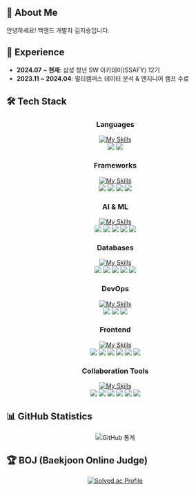 

## 👋 About Me
안녕하세요! 백엔드 개발자 김지승입니다.

## 💼 Experience
- **2024.07 ~ 현재**: 삼성 청년 SW 아카데미(SSAFY) 12기
- **2023.11 ~ 2024.04**: 멀티캠퍼스 데이터 분석 & 엔지니어 캠프 수료

## 🛠️ Tech Stack

<div align="center">
  
  ### Languages
  [![My Skills](https://skillicons.dev/icons?i=java,python&theme=light)](https://skillicons.dev) <br>
  <img src="https://img.shields.io/badge/Java-007396?style=for-the-badge&logo=OpenJDK&logoColor=white"> <img src="https://img.shields.io/badge/Python-3776AB?style=for-the-badge&logo=Python&logoColor=white">
  
  ### Frameworks
  [![My Skills](https://skillicons.dev/icons?i=spring,flask&theme=light)](https://skillicons.dev) <br>
  <img src="https://img.shields.io/badge/Spring_Boot-6DB33F?style=for-the-badge&logo=SpringBoot&logoColor=white"> <img src="https://img.shields.io/badge/Spring Security-6DB33F?style=for-the-badge&logo=Spring Security&logoColor=white"> <img src="https://img.shields.io/badge/Spring%20Data%20JPA-6DB33F?style=for-the-badge&logo=spring&logoColor=white"> <img src="https://img.shields.io/badge/Flask-000000?style=for-the-badge&logo=Flask&logoColor=white">
  
  ### AI & ML
  [![My Skills](https://skillicons.dev/icons?i=tensorflow,sklearn&theme=light)](https://skillicons.dev) <br>
  <img src="https://img.shields.io/badge/Ollama-000000?style=for-the-badge&logo=ollama&logoColor=white"> <img src="https://img.shields.io/badge/TensorFlow-FF6F00?style=for-the-badge&logo=tensorflow&logoColor=white"> <img src="https://img.shields.io/badge/scikit--learn-F7931E?style=for-the-badge&logo=scikit-learn&logoColor=white"> <img src="https://img.shields.io/badge/Pandas-150458?style=for-the-badge&logo=pandas&logoColor=white">  <img src="https://img.shields.io/badge/NumPy-013243?style=for-the-badge&logo=numpy&logoColor=white"> 
  
  ### Databases
  [![My Skills](https://skillicons.dev/icons?i=mysql,postgres,redis,mongodb&theme=light)](https://skillicons.dev) <br>
  <img src="https://img.shields.io/badge/MySQL-4479A1?style=for-the-badge&logo=MySQL&logoColor=white"> <img src="https://img.shields.io/badge/postgres-%23316192.svg?style=for-the-badge&logo=postgresql&logoColor=white"> <img src="https://img.shields.io/badge/redis-%23DD0031.svg?style=for-the-badge&logo=redis&logoColor=white"> <img src="https://img.shields.io/badge/MongoDB-47A248?style=for-the-badge&logo=MongoDB&logoColor=white"> <img src="https://img.shields.io/badge/Amazon S3-FF9900?style=for-the-badge&logo=amazons3&logoColor=white">
  
  ### DevOps
  [![My Skills](https://skillicons.dev/icons?i=jenkins,docker,nginx&theme=light)](https://skillicons.dev) <br>
  <img src="https://img.shields.io/badge/jenkins-%232C5263.svg?style=for-the-badge&logo=jenkins&logoColor=white"> <img src="https://img.shields.io/badge/Docker-2496ED?style=for-the-badge&logo=Docker&logoColor=white"> <img src="https://img.shields.io/badge/Nginx-%23009639.svg?style=for-the-badge&logo=Nginx&logoColor=white">
  
  ### Frontend
  [![My Skills](https://skillicons.dev/icons?i=html,css,js,vue,nodejs,bootstrap&theme=light)](https://skillicons.dev) <br>
  <img src="https://img.shields.io/badge/html5-E34F26?style=for-the-badge&logo=html5&logoColor=white"> <img src="https://img.shields.io/badge/css-1572B6?style=for-the-badge&logo=css3&logoColor=white"> <img src="https://img.shields.io/badge/javascript-F7DF1E?style=for-the-badge&logo=javascript&logoColor=black"> <img src="https://img.shields.io/badge/vue.js-4FC08D?style=for-the-badge&logo=vue.js&logoColor=white"> <img src="https://img.shields.io/badge/node.js-339933?style=for-the-badge&logo=Node.js&logoColor=white"> <img src="https://img.shields.io/badge/bootstrap-7952B3?style=for-the-badge&logo=bootstrap&logoColor=white">
  
  ### Collaboration Tools
  [![My Skills](https://skillicons.dev/icons?i=git,github,gitlab,notion&theme=light)](https://skillicons.dev) <br>
  <img src="https://img.shields.io/badge/Git-F05032?style=for-the-badge&logo=git&logoColor=white"> <img src="https://img.shields.io/badge/GitHub-181717?style=for-the-badge&logo=GitHub&logoColor=white"> <img src="https://img.shields.io/badge/GitLab-FC6D26?style=for-the-badge&logo=gitlab&logoColor=white"> <img src="https://img.shields.io/badge/Notion-EF1970?style=for-the-badge&logo=Notion&logoColor=white"> <img src="https://img.shields.io/badge/Jira-0052CC?style=for-the-badge&logo=Jira&logoColor=white"> <img src="https://img.shields.io/badge/MatterMOST-009688?style=for-the-badge&logo=Mattermost&logoColor=white">
</div>

## 📊 GitHub Statistics

<div align="center">
  
  ![GitHub 통계](https://github-readme-stats.vercel.app/api?username=kimsz123456&show_icons=true&theme=radical)
</div>

## 🏆 BOJ (Baekjoon Online Judge)
<div align="center">
  
  [![Solved.ac Profile](http://mazassumnida.wtf/api/v2/generate_badge?boj=kim_sz456)](https://solved.ac/kim_sz456/)
</div>

